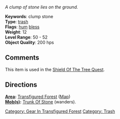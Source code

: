 *A clump of stone lies on the ground.*

**Keywords**: clump stone  
**Type**: [trash](:Category:Trash "wikilink")  
**Flags**: [hum](Hum_Flag "wikilink") [bless](Bless_Flag "wikilink")  
**Weight**: 12  
**Level Range**: 50 - 52  
**Object Quality**: 200 hps  

## Comments

This item is used in the [Shield Of The Tree
Quest](Shield_Of_The_Tree_Quest "wikilink").

## Directions

**[Area](:Category:_Areas "wikilink"):** [Transfigured
Forest](:Category:_Transfigured_Forest "wikilink")
([Map](Transfigured_Forest_Map "wikilink"))  
**[Mob(s)](:Category:_Mobs "wikilink"):** [Trunk Of
Stone](Trunk_Of_Stone "wikilink") (wanders).  

[Category: Gear In Transfigured
Forest](Category:_Gear_In_Transfigured_Forest "wikilink") [Category:
Trash](Category:_Trash "wikilink")

